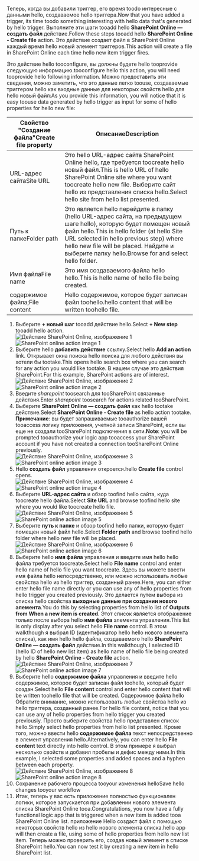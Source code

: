 <span data-ttu-id="e9bc9-101">Теперь, когда вы добавили триггер, его время toodo интересные с данными hello, создаваемое hello триггера.</span><span class="sxs-lookup"><span data-stu-id="e9bc9-101">Now that you have added a trigger, its time toodo something interesting with hello data that's generated by hello trigger.</span></span> <span data-ttu-id="e9bc9-102">Выполните эти шаги tooadd hello **SharePoint Online — создать файл** действие.</span><span class="sxs-lookup"><span data-stu-id="e9bc9-102">Follow these steps tooadd hello **SharePoint Online - Create file** action.</span></span> <span data-ttu-id="e9bc9-103">Это действие создает файл в SharePoint Online каждый время hello новый элемент триггеров.</span><span class="sxs-lookup"><span data-stu-id="e9bc9-103">This action will create a file in SharePoint Online each time hello new item trigger fires.</span></span> 

<span data-ttu-id="e9bc9-104">Это действие hello tooconfigure, вы должны будете hello tooprovide следующую информацию.</span><span class="sxs-lookup"><span data-stu-id="e9bc9-104">tooconfigure hello this action, you will need tooprovide hello following information.</span></span> <span data-ttu-id="e9bc9-105">Можно предоставить эти сведения, можно заметить, что это данные легко toouse, создаваемые триггером hello как входные данные для некоторых свойств hello для hello новый файл:</span><span class="sxs-lookup"><span data-stu-id="e9bc9-105">As you provide this information, you will notice that it is easy toouse data generated by hello trigger as input for some of hello properties for hello new file:</span></span>

| <span data-ttu-id="e9bc9-106">Свойство "Создание файла"</span><span class="sxs-lookup"><span data-stu-id="e9bc9-106">Create file property</span></span> | <span data-ttu-id="e9bc9-107">Описание</span><span class="sxs-lookup"><span data-stu-id="e9bc9-107">Description</span></span> |
| --- | --- |
| <span data-ttu-id="e9bc9-108">URL-адрес сайта</span><span class="sxs-lookup"><span data-stu-id="e9bc9-108">Site URL</span></span> |<span data-ttu-id="e9bc9-109">Это hello URL-адрес сайта SharePoint Online hello, где требуется toocreate hello новый файл.</span><span class="sxs-lookup"><span data-stu-id="e9bc9-109">This is hello URL of hello SharePoint Online site where you want toocreate hello new file.</span></span> <span data-ttu-id="e9bc9-110">Выберите сайт hello из представления списка hello.</span><span class="sxs-lookup"><span data-stu-id="e9bc9-110">Select hello site from hello list presented.</span></span> |
| <span data-ttu-id="e9bc9-111">Путь к папке</span><span class="sxs-lookup"><span data-stu-id="e9bc9-111">Folder path</span></span> |<span data-ttu-id="e9bc9-112">Это является hello перейдите в папку (hello URL-адрес сайта, на предыдущем шаге hello), которую будет помещен новый файл hello.</span><span class="sxs-lookup"><span data-stu-id="e9bc9-112">This is hello folder (at hello Site URL selected in hello previous step) where hello new file will be placed.</span></span> <span data-ttu-id="e9bc9-113">Найдите и выберите папку hello.</span><span class="sxs-lookup"><span data-stu-id="e9bc9-113">Browse for and select hello folder.</span></span> |
| <span data-ttu-id="e9bc9-114">Имя файла</span><span class="sxs-lookup"><span data-stu-id="e9bc9-114">File name</span></span> |<span data-ttu-id="e9bc9-115">Это имя создаваемого файла hello hello.</span><span class="sxs-lookup"><span data-stu-id="e9bc9-115">This is hello name of hello file being created.</span></span> |
| <span data-ttu-id="e9bc9-116">содержимое файла;</span><span class="sxs-lookup"><span data-stu-id="e9bc9-116">File content</span></span> |<span data-ttu-id="e9bc9-117">Hello содержимое, которое будет записан файл toohello.</span><span class="sxs-lookup"><span data-stu-id="e9bc9-117">hello content that will be written toohello file.</span></span> |

1. <span data-ttu-id="e9bc9-118">Выберите **+ новый шаг** tooadd действие hello.</span><span class="sxs-lookup"><span data-stu-id="e9bc9-118">Select **+ New step** tooadd hello action.</span></span>  
   <span data-ttu-id="e9bc9-119">![Действие SharePoint Online, изображение 1](./media/connectors-create-api-sharepointonline/action-1.png)</span><span class="sxs-lookup"><span data-stu-id="e9bc9-119">![SharePoint online action image 1](./media/connectors-create-api-sharepointonline/action-1.png)</span></span>  
2. <span data-ttu-id="e9bc9-120">Выберите hello **добавить действие** ссылку.</span><span class="sxs-lookup"><span data-stu-id="e9bc9-120">Select hello **Add an action** link.</span></span> <span data-ttu-id="e9bc9-121">Открывает окна поиска hello поиска для любого действия вы хотели бы tootake.</span><span class="sxs-lookup"><span data-stu-id="e9bc9-121">This opens hello search box where you can search for any action you would like tootake.</span></span> <span data-ttu-id="e9bc9-122">В нашем случае это действия SharePoint.</span><span class="sxs-lookup"><span data-stu-id="e9bc9-122">For this example, SharePoint actions are of interest.</span></span>    
   <span data-ttu-id="e9bc9-123">![Действие SharePoint Online, изображение 2](./media/connectors-create-api-sharepointonline/action-2.png)</span><span class="sxs-lookup"><span data-stu-id="e9bc9-123">![SharePoint online action image 2](./media/connectors-create-api-sharepointonline/action-2.png)</span></span>    
3. <span data-ttu-id="e9bc9-124">Введите *sharepoint* toosearch для tooSharePoint связанные действия.</span><span class="sxs-lookup"><span data-stu-id="e9bc9-124">Enter *sharepoint* toosearch for actions related tooSharePoint.</span></span>
4. <span data-ttu-id="e9bc9-125">Выберите **SharePoint Online — создать файл** как hello tootake действие.</span><span class="sxs-lookup"><span data-stu-id="e9bc9-125">Select **SharePoint Online - Create file** as hello action tootake.</span></span>   <span data-ttu-id="e9bc9-126">**Примечание**: вы будет запрашиваемые tooauthorize вашей tooaccess логику приложения, учетной записи SharePoint, если вы еще не создали tooSharePoint подключения в сети.</span><span class="sxs-lookup"><span data-stu-id="e9bc9-126">**Note**: you will be prompted tooauthorize your logic app tooaccess your SharePoint account if you have not created a connection tooSharePoint Online previously.</span></span>    
   <span data-ttu-id="e9bc9-127">![Действие SharePoint Online, изображение 3](./media/connectors-create-api-sharepointonline/action-3.png)</span><span class="sxs-lookup"><span data-stu-id="e9bc9-127">![SharePoint online action image 3](./media/connectors-create-api-sharepointonline/action-3.png)</span></span>    
5. <span data-ttu-id="e9bc9-128">Hello **создать файл** управления откроется.</span><span class="sxs-lookup"><span data-stu-id="e9bc9-128">hello **Create file** control opens.</span></span>   
   <span data-ttu-id="e9bc9-129">![Действие SharePoint Online, изображение 4](./media/connectors-create-api-sharepointonline/action-4.png)</span><span class="sxs-lookup"><span data-stu-id="e9bc9-129">![SharePoint online action image 4](./media/connectors-create-api-sharepointonline/action-4.png)</span></span>     
6. <span data-ttu-id="e9bc9-130">Выберите **URL-адрес сайта** и обзор toofind hello сайта, куда toocreate hello файла.</span><span class="sxs-lookup"><span data-stu-id="e9bc9-130">Select **Site URL** and browse toofind hello site where you would like toocreate hello file.</span></span>     
   <span data-ttu-id="e9bc9-131">![Действие SharePoint Online, изображение 5](./media/connectors-create-api-sharepointonline/action-5.png)</span><span class="sxs-lookup"><span data-stu-id="e9bc9-131">![SharePoint online action image 5](./media/connectors-create-api-sharepointonline/action-5.png)</span></span>  
7. <span data-ttu-id="e9bc9-132">Выберите **путь к папке** и обзор toofind hello папки, которую будет помещен новый файл hello.</span><span class="sxs-lookup"><span data-stu-id="e9bc9-132">Select **Folder path** and browse toofind hello folder where hello new file will be placed.</span></span>  
   <span data-ttu-id="e9bc9-133">![Действие SharePoint Online, изображение 6](./media/connectors-create-api-sharepointonline/action-6.png)</span><span class="sxs-lookup"><span data-stu-id="e9bc9-133">![SharePoint online action image 6](./media/connectors-create-api-sharepointonline/action-6.png)</span></span>  
8. <span data-ttu-id="e9bc9-134">Выберите hello **имя файла** управления и введите имя hello hello файла требуется toocreate.</span><span class="sxs-lookup"><span data-stu-id="e9bc9-134">Select hello **File name** control and enter hello name of hello file you want toocreate.</span></span> <span data-ttu-id="e9bc9-135">Здесь вы можете ввести имя файла hello непосредственно, или можно использовать любые свойства hello из hello триггер, созданный ранее.</span><span class="sxs-lookup"><span data-stu-id="e9bc9-135">Here, you can either enter hello file name directly or you can use any of hello properties from hello trigger you created previously.</span></span> <span data-ttu-id="e9bc9-136">Это делается путем выбора из списка hello свойства **выходные данные при создании нового элемента**.</span><span class="sxs-lookup"><span data-stu-id="e9bc9-136">You do this by selecting properties from hello list of **Outputs from When a new item is created**.</span></span> <span data-ttu-id="e9bc9-137">Этот список является отображение только после выбора hello **имя файла** элемента управления.</span><span class="sxs-lookup"><span data-stu-id="e9bc9-137">This list is only display after you select hello **File name** control.</span></span> <span data-ttu-id="e9bc9-138">В этом walkthough я выбрал ID (идентификатор hello hello нового элемента списка), как имя hello hello файла, создаваемого hello **SharePoint Online — создать файл** действие.</span><span class="sxs-lookup"><span data-stu-id="e9bc9-138">In this walkthough, I selected ID (hello ID of hello new list item) as hello name of hello file being created by hello **SharePoint Online - Create file** action.</span></span>    
   <span data-ttu-id="e9bc9-139">![Действие SharePoint Online, изображение 7](./media/connectors-create-api-sharepointonline/action-7.png)</span><span class="sxs-lookup"><span data-stu-id="e9bc9-139">![SharePoint online action image 7](./media/connectors-create-api-sharepointonline/action-7.png)</span></span>  
9. <span data-ttu-id="e9bc9-140">Выберите hello **содержимое файла** управления и введите hello содержимое, которое будет записан файл toohello, который будет создан.</span><span class="sxs-lookup"><span data-stu-id="e9bc9-140">Select hello **File content** control and enter hello content that will be written toohello file that will be created.</span></span> <span data-ttu-id="e9bc9-141">Содержимое файла hello Обратите внимание, можно использовать любые свойства hello из hello триггера, созданный ранее.</span><span class="sxs-lookup"><span data-stu-id="e9bc9-141">For hello file content, notice that you can use any of hello properties from hello trigger you created previously.</span></span> <span data-ttu-id="e9bc9-142">Просто выберите свойства hello представлен список hello.</span><span class="sxs-lookup"><span data-stu-id="e9bc9-142">Simply select hello properties from hello list presented.</span></span> <span data-ttu-id="e9bc9-143">Кроме того, можно ввести hello **содержимое файла** текст непосредственно в элемент управления hello.</span><span class="sxs-lookup"><span data-stu-id="e9bc9-143">Alternatively, you can enter hello **File content** text directly into hello control.</span></span> <span data-ttu-id="e9bc9-144">В этом примере я выбрал несколько свойств и добавил пробелы и дефис между ними.</span><span class="sxs-lookup"><span data-stu-id="e9bc9-144">In this example, I selected some properties and added spaces and a hyphen between each property.</span></span>        
   <span data-ttu-id="e9bc9-145">![Действие SharePoint Online, изображение 8](./media/connectors-create-api-sharepointonline/action-8.png)</span><span class="sxs-lookup"><span data-stu-id="e9bc9-145">![SharePoint online action image 8](./media/connectors-create-api-sharepointonline/action-8.png)</span></span>  
10. <span data-ttu-id="e9bc9-146">Сохранение рабочего процесса tooyour изменения hello</span><span class="sxs-lookup"><span data-stu-id="e9bc9-146">Save hello changes tooyour workflow</span></span>  
11. <span data-ttu-id="e9bc9-147">Итак, теперь у вас есть приложение полностью функционален логики, которое запускается при добавлении нового элемента списка SharePoint Online tooa.</span><span class="sxs-lookup"><span data-stu-id="e9bc9-147">Congratulations, you now have a fully functional logic app that is triggered when a new item is added tooa SharePoint Online list.</span></span> <span data-ttu-id="e9bc9-148">приложение Hello создаст файл с помощью некоторых свойств hello из hello нового элемента списка.</span><span class="sxs-lookup"><span data-stu-id="e9bc9-148">hello app will then create a file, using some of hello properties from hello new list item.</span></span>  <span data-ttu-id="e9bc9-149">Теперь можно проверить его, создав новый элемент в списке SharePoint hello.</span><span class="sxs-lookup"><span data-stu-id="e9bc9-149">You can now test it by creating a new item in hello SharePoint list.</span></span> 

